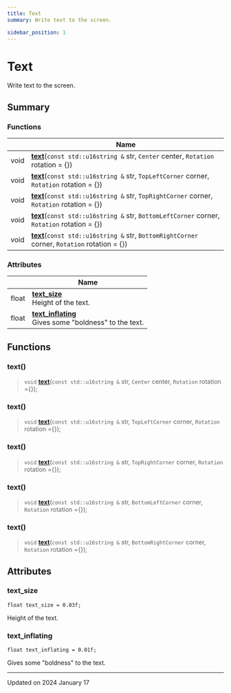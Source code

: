 ```yaml
---
title: Text
summary: Write text to the screen. 

sidebar_position: 1
---
```


# Text

Write text to the screen. 

## Summary

### Functions

|                | Name           |
| -------------- | -------------- |
| void | **[text](/reference/text#text)**(`const std::u16string &` str, `Center` center, `Rotation` rotation = {}) |
| void | **[text](/reference/text#text)**(`const std::u16string &` str, `TopLeftCorner` corner, `Rotation` rotation = {}) |
| void | **[text](/reference/text#text)**(`const std::u16string &` str, `TopRightCorner` corner, `Rotation` rotation = {}) |
| void | **[text](/reference/text#text)**(`const std::u16string &` str, `BottomLeftCorner` corner, `Rotation` rotation = {}) |
| void | **[text](/reference/text#text)**(`const std::u16string &` str, `BottomRightCorner` corner, `Rotation` rotation = {}) |

### Attributes

|                | Name           |
| -------------- | -------------- |
| float | **[text_size](/reference/text#text_size)** <br/>Height of the text.  |
| float | **[text_inflating](/reference/text#text_inflating)** <br/>Gives some "boldness" to the text.  |


## Functions

### text()

> `void` **[text](/reference/text#text)**(`const std::u16string &` str, `Center` center, `Rotation` rotation ={});



### text()

> `void` **[text](/reference/text#text)**(`const std::u16string &` str, `TopLeftCorner` corner, `Rotation` rotation ={});



### text()

> `void` **[text](/reference/text#text)**(`const std::u16string &` str, `TopRightCorner` corner, `Rotation` rotation ={});



### text()

> `void` **[text](/reference/text#text)**(`const std::u16string &` str, `BottomLeftCorner` corner, `Rotation` rotation ={});



### text()

> `void` **[text](/reference/text#text)**(`const std::u16string &` str, `BottomRightCorner` corner, `Rotation` rotation ={});




## Attributes

### text_size

```
float text_size = 0.03f;
```

Height of the text. 

### text_inflating

```
float text_inflating = 0.01f;
```

Gives some "boldness" to the text. 




-------------------------------

Updated on 2024 January 17